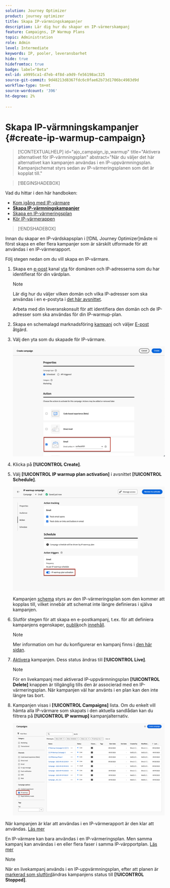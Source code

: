 ```yaml
---
solution: Journey Optimizer
product: journey optimizer
title: Skapa IP-värmningskampanjer
description: Lär dig hur du skapar en IP-värmerskampanj
feature: Campaigns, IP Warmup Plans
topic: Administration
role: Admin
level: Intermediate
keywords: IP, pooler, leveransbarhet
hide: true
hidefromtoc: true
badge: label="Beta"
exl-id: a9995ca1-d7eb-4f8d-a9d9-fe56198ac325
source-git-commit: 9d48213d8367fdc6c0fae62b73d1706bc4983d9d
workflow-type: tm+mt
source-wordcount: '396'
ht-degree: 2%

---
```


# Skapa IP-värmningskampanjer {#create-ip-warmup-campaign}

>[!CONTEXTUALHELP]
>id="ajo_campaign_ip_warmup"
>title="Aktivera alternativet för IP-värmningsplan"
>abstract="När du väljer det här alternativet kan kampanjen användas i en IP-uppvärmningsplan. Kampanjschemat styrs sedan av IP-värmeringsplanen som det är kopplat till."

>[!BEGINSHADEBOX]

Vad du hittar i den här handboken:

* [Kom igång med IP-värmare](ip-warmup-gs.md)
* **[Skapa IP-värmningskampanjer](ip-warmup-campaign.md)**
* [Skapa en IP-värmeringsplan](ip-warmup-plan.md)
* [Kör IP-värmerappen](ip-warmup-execution.md)

>[!ENDSHADEBOX]

Innan du skapar en IP-värdskapsplan i [!DNL Journey Optimizer]måste ni först skapa en eller flera kampanjer som är särskilt utformade för att användas i en IP-värmerapport<!--through a dedicated option-->.

Följ stegen nedan om du vill skapa en IP-värmare.

1. Skapa en [e-post](../email/email-settings.md) kanal [yta](channel-surfaces.md) för domänen och IP-adresserna som du har identifierat för din värdplan.

   >[!NOTE]
   >
   >Lär dig hur du väljer vilken domän och vilka IP-adresser som ska användas i en e-postyta i [det här avsnittet](../email/email-settings.md#subdomains-and-ip-pools).
   >
   >Arbeta med din leveranskonsult för att identifiera den domän och de IP-adresser som ska användas för din IP-warmup-plan.<!--TBC-->

1. Skapa en schemalagd marknadsföring [kampanj](../campaigns/create-campaign.md) och väljer [E-post](../email/create-email.md#create-email-journey-campaign) åtgärd.

   <!--Select the Marketing category. The IP warmup plan activation option is only available for  marketing-type campaigns.-->

1. Välj den yta som du skapade för IP-värmare.

   ![](assets/ip-warmup-campaign-surface.png)

   <!--You must use the same surface as the one that will be used for the asociated IP warmup plan. [Learn how to create an IP warmup plan](#create-ip-warmup-plan)-->

1. Klicka på **[!UICONTROL Create]**.

1. Välj **[!UICONTROL IP warmup plan activation]** i avsnittet **[!UICONTROL Schedule]**.

   ![](assets/ip-warmup-campaign-plan-activation.png)

   Kampanjen [schema](../campaigns/create-campaign.md#schedule) styrs av den IP-värmeringsplan som den kommer att kopplas till, vilket innebär att schemat inte längre definieras i själva kampanjen.

1. Slutför stegen för att skapa en e-postkampanj, t.ex. för att definiera kampanjens egenskaper, [publik](../audience/about-audiences.md)<!--best practices for IP warmup in terms of audience?-->och [innehåll](../email/get-started-email-design.md#key-steps).

   >[!NOTE]
   >
   >Mer information om hur du konfigurerar en kampanj finns i [den här sidan](../campaigns/get-started-with-campaigns.md).

1. [Aktivera](../campaigns/review-activate-campaign.md) kampanjen. Dess status ändras till **[!UICONTROL Live]**.

   >[!NOTE]
   >
   >För en livekampanj med aktiverad IP-uppvärmningsplan **[!UICONTROL Delete]** knappen är tillgänglig tills den är associerad med en IP-värmeringsplan. När kampanjen väl har använts i en plan kan den inte längre tas bort.

1. Kampanjen visas i **[!UICONTROL Campaigns]** lista. Om du enkelt vill hämta alla IP-värmare som skapats i den aktuella sandlådan kan du filtrera på **[!UICONTROL IP warmup]** kampanjalternativ.

   ![](assets/ip-warmup-campaign-filter.png)

När kampanjen är klar att användas i en IP-värmerapport är den klar att användas. [Läs mer](ip-warmup-plan.md)

En IP-värmare kan bara användas i en IP-värmeringsplan. Men samma kampanj kan användas i en eller flera faser i samma IP-värpportplan. [Läs mer](ip-warmup-plan.md#define-phases)

>[!NOTE]
>
>När en livekampanj används i en IP-uppvärmningsplan, efter att planen är [markerad som slutförd](ip-warmup-execution.md#mark-as-completed)ändras kampanjens status till **[!UICONTROL Stopped]**.


